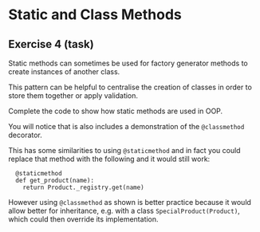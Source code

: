 # Static and Class Methods

## Exercise 4 (task)

Static methods can sometimes be used for factory generator methods to create instances of another class.

This pattern can be helpful to centralise the creation of classes in order to store them together or apply validation.

Complete the code to show how static methods are used in OOP.

You will notice that is also includes a demonstration of the `@classmethod` decorator.

This has some similarities to using `@staticmethod` and in fact you could replace that method with the following and it would still work:

```
  @staticmethod
  def get_product(name):
    return Product._registry.get(name)
```

However using `@classmethod` as shown is better practice because it would allow better for inheritance, e.g. with a class `SpecialProduct(Product)`, which could then override its implementation.

